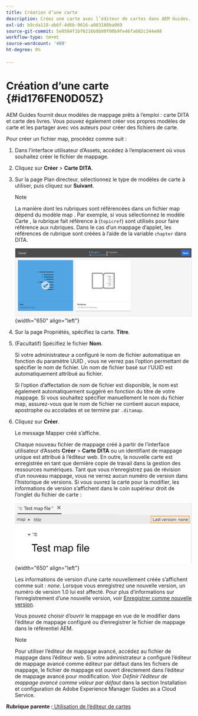 ```yaml
---
title: Création d’une carte
description: Créez une carte avec l’éditeur de cartes dans AEM Guides. Recherchez les étapes de création d’un fichier map basé sur un modèle map .
exl-id: b9cda118-ab6f-4d6b-9616-a083180ba069
source-git-commit: 5e0584f1bf0216b8b00f00b9fe46fa682c244e08
workflow-type: tm+mt
source-wordcount: '469'
ht-degree: 0%

---
```


# Création d’une carte {#id176FEN0D05Z}

AEM Guides fournit deux modèles de mappage prêts à l’emploi : carte DITA et carte des livres. Vous pouvez également créer vos propres modèles de carte et les partager avec vos auteurs pour créer des fichiers de carte.

Pour créer un fichier map, procédez comme suit :

1. Dans l’interface utilisateur d’Assets, accédez à l’emplacement où vous souhaitez créer le fichier de mappage.

1. Cliquez sur **Créer** \> **Carte DITA**.

1. Sur la page Plan directeur, sélectionnez le type de modèles de carte à utiliser, puis cliquez sur **Suivant**.

   >[!NOTE]
   >
   > La manière dont les rubriques sont référencées dans un fichier map dépend du modèle map . Par exemple, si vous sélectionnez le modèle Carte , la rubrique fait référence à \(`topicref`\) sont utilisés pour faire référence aux rubriques. Dans le cas d’un mappage d’applet, les références de rubrique sont créées à l’aide de la variable `chapter` dans DITA.

   ![](images/map-template.png){width="650" align="left"}

1. Sur la page Propriétés, spécifiez la carte. **Titre**.

1. \(Facultatif\) Spécifiez le fichier **Nom**.

   Si votre administrateur a configuré le nom de fichier automatique en fonction du paramètre UUID , vous ne verrez pas l’option permettant de spécifier le nom de fichier. Un nom de fichier basé sur l’UUID est automatiquement attribué au fichier.

   Si l’option d’affectation de nom de fichier est disponible, le nom est également automatiquement suggéré en fonction du titre de votre mappage. Si vous souhaitez spécifier manuellement le nom du fichier map, assurez-vous que le nom de fichier ne contient aucun espace, apostrophe ou accolades et se termine par `.ditamap`.

1. Cliquez sur **Créer**.

   Le message Mapper créé s’affiche.

   Chaque nouveau fichier de mappage créé à partir de l’interface utilisateur d’Assets **Créer** \> **Carte DITA** ou un identifiant de mappage unique est attribué à l’éditeur web. En outre, la nouvelle carte est enregistrée en tant que dernière copie de travail dans la gestion des ressources numériques. Tant que vous n’enregistrez pas de révision d’un nouveau mappage, vous ne verrez aucun numéro de version dans l’historique de versions. Si vous ouvrez la carte pour la modifier, les informations de version s’affichent dans le coin supérieur droit de l’onglet du fichier de carte :

   ![](images/first-version-map-none.png){width="650" align="left"}

   Les informations de version d’une carte nouvellement créée s’affichent comme suit : *none*. Lorsque vous enregistrez une nouvelle version, un numéro de version 1.0 lui est affecté. Pour plus d’informations sur l’enregistrement d’une nouvelle version, voir [Enregistrer comme nouvelle version](web-editor-features.md#save-as-new-version-id209ME400GXA).

   Vous pouvez choisir d’ouvrir le mappage en vue de le modifier dans l’éditeur de mappage configuré ou d’enregistrer le fichier de mappage dans le référentiel AEM.

   >[!NOTE]
   >
   > Pour utiliser l’éditeur de mappage avancé, accédez au fichier de mappage dans l’éditeur web. Si votre administrateur a configuré l’éditeur de mappage avancé comme éditeur par défaut dans les fichiers de mappage, le fichier de mappage est ouvert directement dans l’éditeur de mappage avancé pour modification. Voir *Définir l’éditeur de mappage avancé comme valeur par défaut* dans la section Installation et configuration de Adobe Experience Manager Guides as a Cloud Service.


**Rubrique parente :**[ Utilisation de l’éditeur de cartes](map-editor.md)
